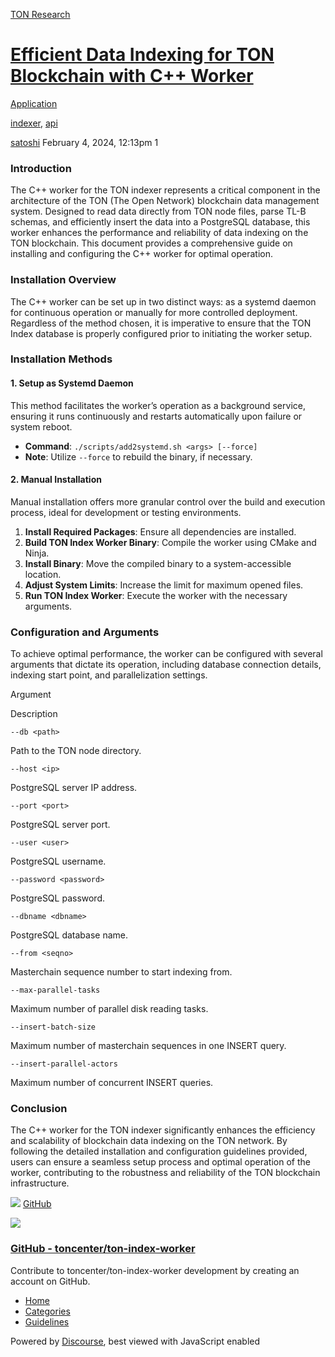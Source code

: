 [TON Research](/)

# [Efficient Data Indexing for TON Blockchain with C++ Worker](/t/efficient-data-indexing-for-ton-blockchain-with-c-worker/196)

[Application](/c/application/20) 

[indexer](https://tonresear.ch/tag/indexer), [api](https://tonresear.ch/tag/api)

    

[satoshi](https://tonresear.ch/u/satoshi)   February 4, 2024, 12:13pm  1

### [](#introduction-1)Introduction

The C++ worker for the TON indexer represents a critical component in the architecture of the TON (The Open Network) blockchain data management system. Designed to read data directly from TON node files, parse TL-B schemas, and efficiently insert the data into a PostgreSQL database, this worker enhances the performance and reliability of data indexing on the TON blockchain. This document provides a comprehensive guide on installing and configuring the C++ worker for optimal operation.

### [](#installation-overview-2)Installation Overview

The C++ worker can be set up in two distinct ways: as a systemd daemon for continuous operation or manually for more controlled deployment. Regardless of the method chosen, it is imperative to ensure that the TON Index database is properly configured prior to initiating the worker setup.

### [](#installation-methods-3)Installation Methods

#### [](#h-1-setup-as-systemd-daemon-4)1\. Setup as Systemd Daemon

This method facilitates the worker’s operation as a background service, ensuring it runs continuously and restarts automatically upon failure or system reboot.

*   **Command**: `./scripts/add2systemd.sh <args> [--force]`
*   **Note**: Utilize `--force` to rebuild the binary, if necessary.

#### [](#h-2-manual-installation-5)2\. Manual Installation

Manual installation offers more granular control over the build and execution process, ideal for development or testing environments.

1.  **Install Required Packages**: Ensure all dependencies are installed.
2.  **Build TON Index Worker Binary**: Compile the worker using CMake and Ninja.
3.  **Install Binary**: Move the compiled binary to a system-accessible location.
4.  **Adjust System Limits**: Increase the limit for maximum opened files.
5.  **Run TON Index Worker**: Execute the worker with the necessary arguments.

### [](#configuration-and-arguments-6)Configuration and Arguments

To achieve optimal performance, the worker can be configured with several arguments that dictate its operation, including database connection details, indexing start point, and parallelization settings.

Argument

Description

`--db <path>`

Path to the TON node directory.

`--host <ip>`

PostgreSQL server IP address.

`--port <port>`

PostgreSQL server port.

`--user <user>`

PostgreSQL username.

`--password <password>`

PostgreSQL password.

`--dbname <dbname>`

PostgreSQL database name.

`--from <seqno>`

Masterchain sequence number to start indexing from.

`--max-parallel-tasks`

Maximum number of parallel disk reading tasks.

`--insert-batch-size`

Maximum number of masterchain sequences in one INSERT query.

`--insert-parallel-actors`

Maximum number of concurrent INSERT queries.

### [](#conclusion-7)Conclusion

The C++ worker for the TON indexer significantly enhances the efficiency and scalability of blockchain data indexing on the TON network. By following the detailed installation and configuration guidelines provided, users can ensure a seamless setup process and optimal operation of the worker, contributing to the robustness and reliability of the TON blockchain infrastructure.

![](https://github.githubassets.com/favicons/favicon.svg) [GitHub](https://github.com/toncenter/ton-index-worker)

![](https://tonresear.ch/uploads/default/optimized/1X/32185a703d06513700023a0f10a65893c3a80e18_2_690x345.png)

### [GitHub - toncenter/ton-index-worker](https://github.com/toncenter/ton-index-worker)

Contribute to toncenter/ton-index-worker development by creating an account on GitHub.

 

*   [Home](/)
*   [Categories](/categories)
*   [Guidelines](/guidelines)

Powered by [Discourse](https://www.discourse.org), best viewed with JavaScript enabled